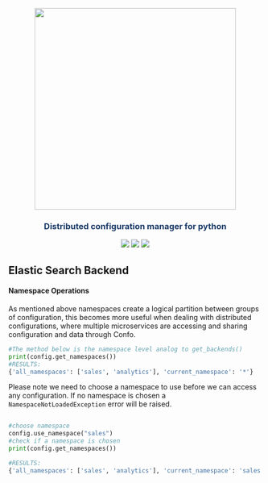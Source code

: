 


<p align="center"><img src="https://raw.githubusercontent.com/sambe-consulting/confo/master/assets/logo.png" width="400"></p>

<p align="center"><h3 style="color: #193967; text-align: center">Distributed configuration manager for python</h3></p>

<p align="center">
<a href="https://github.com/sambe-consulting/confo/actions/workflows/pytest-workflow.yml"><img src="https://github.com/sambe-consulting/confo/actions/workflows/pytest-workflow.yml/badge.svg"></a>
<a href="https://houndci.com"><img src="https://img.shields.io/badge/Reviewed_by-Hound-8E64B0.svg"></a>
<a href="https://github.com/apache/zookeeper/blob/master/LICENSE.txt"><img src="https://img.shields.io/github/license/apache/zookeeper"></a>


</p>

## Elastic Search Backend
#### Namespace Operations

As mentioned above namespaces create a logical partition between groups of configuration, this becomes more 
useful when dealing with distributed configurations, where multiple microservices are accessing and sharing configuration and data through Confo.

```python
#The method below is the namespace level analog to get_backends()
print(config.get_namespaces())
#RESULTS:
{'all_namespaces': ['sales', 'analytics'], 'current_namespace': '*'}

```

Please note we need to choose a namespace to use before we can access any configuration. If no namespace is chosen 
a `NamespaceNotLoadedException` error will be raised.

```python 

#choose namespace 
config.use_namespace("sales")
#check if a namespace is chosen
print(config.get_namespaces())

#RESULTS:
{'all_namespaces': ['sales', 'analytics'], 'current_namespace': 'sales'}

```
